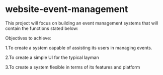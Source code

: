 # website-event-management
This project will focus on building an event management systems that will contain the functions stated below:

Objectives to achieve:

1.To create a system capable of assisting its users in managing events.

2.To create a simple UI for the typical layman

3.To create a system flexible in terms of its features and platform
